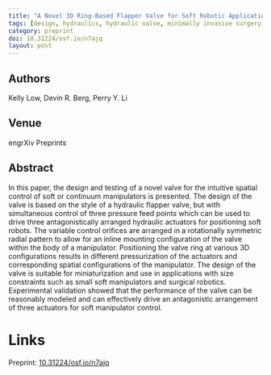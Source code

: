 ```yaml
---
title: "A Novel 3D Ring-Based Flapper Valve for Soft Robotic Applications"
tags: [design, hydraulics, hydraulic valve, minimally invasive surgery, NOTES, robotics, surgical robotics, surgical tools]
category: preprint
doi: 10.31224/osf.io/n7ajq
layout: post
---
```


## Authors
Kelly Low, Devin R. Berg, Perry Y. Li

## Venue
engrXiv Preprints

## Abstract

In this paper, the design and testing of a novel valve for the intuitive spatial control of soft or continuum manipulators is presented. The design of the valve is based on the style of a hydraulic flapper valve, but with simultaneous control of three pressure feed points which can be used to drive three antagonistically arranged hydraulic actuators for positioning soft robots. The variable control orifices are arranged in a rotationally symmetric radial pattern to allow for an inline mounting configuration of the valve within the body of a manipulator.  Positioning the valve ring at various 3D configurations results in different pressurization of the actuators and corresponding spatial configurations of the manipulator. The design of the valve is suitable for miniaturization and use in applications with size constraints such as small soft manipulators and surgical robotics. Experimental validation showed that the performance of the valve can be reasonably modeled and can effectively drive an antagonistic arrangement of three actuators for soft manipulator control.

# Links
Preprint: [10.31224/osf.io/n7ajq](https://doi.org/10.31224/osf.io/n7ajq)  